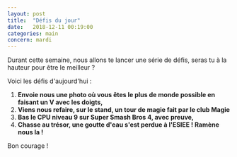 ```yaml
---
layout: post
title:  "Défis du jour"
date:   2018-12-11 00:19:00
categories: main
concern: mardi
---
```


Durant cette semaine, nous allons te lancer une série de défis, seras tu à la hauteur pour être le meilleur ?

Voici les défis d'aujourd'hui :
1. **Envoie nous une photo où vous êtes le plus de monde possible en faisant un V avec les doigts,**
2. **Viens nous refaire, sur le stand, un tour de magie fait par le club Magie**
3. **Bas le CPU niveau 9 sur Super Smash Bros 4, avec preuve,**
4. **Chasse au trésor, une goutte d'eau s'est perdue à l'ESIEE ! Ramène nous la !**

Bon courage !

